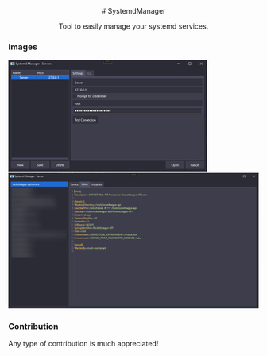 <div align="center">
# SystemdManager

Tool to easily manage your systemd services.
</div>

### Images
<img src="./assets/servers.png" width=400>
<img src="./assets/server.png" width=550>

### Contribution
Any type of contribution is much appreciated!